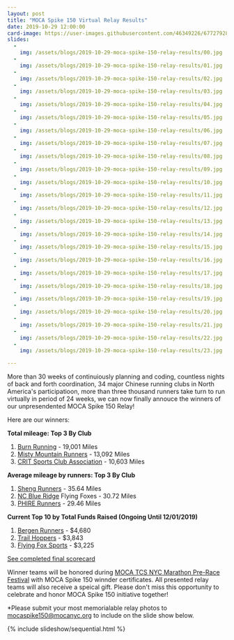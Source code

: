 ```yaml
---
layout: post
title: "MOCA Spike 150 Virtual Relay Results"
date: 2019-10-29 12:00:00
card-image: https://user-images.githubusercontent.com/46349226/67727928-abedbf00-f9c1-11e9-8b66-606fb8eb9241.jpg
slides:
  - 
    img: /assets/blogs/2019-10-29-moca-spike-150-relay-results/00.jpg
  - 
    img: /assets/blogs/2019-10-29-moca-spike-150-relay-results/01.jpg
  - 
    img: /assets/blogs/2019-10-29-moca-spike-150-relay-results/02.jpg
  - 
    img: /assets/blogs/2019-10-29-moca-spike-150-relay-results/03.jpg
  - 
    img: /assets/blogs/2019-10-29-moca-spike-150-relay-results/04.jpg
  - 
    img: /assets/blogs/2019-10-29-moca-spike-150-relay-results/05.jpg
  - 
    img: /assets/blogs/2019-10-29-moca-spike-150-relay-results/06.jpg
  - 
    img: /assets/blogs/2019-10-29-moca-spike-150-relay-results/07.jpg
  - 
    img: /assets/blogs/2019-10-29-moca-spike-150-relay-results/08.jpg
  - 
    img: /assets/blogs/2019-10-29-moca-spike-150-relay-results/09.jpg
  - 
    img: /assets/blogs/2019-10-29-moca-spike-150-relay-results/10.jpg
  - 
    img: /assets/blogs/2019-10-29-moca-spike-150-relay-results/11.jpg
  - 
    img: /assets/blogs/2019-10-29-moca-spike-150-relay-results/12.jpg
  - 
    img: /assets/blogs/2019-10-29-moca-spike-150-relay-results/13.jpg
  - 
    img: /assets/blogs/2019-10-29-moca-spike-150-relay-results/14.jpg
  - 
    img: /assets/blogs/2019-10-29-moca-spike-150-relay-results/15.jpg
  - 
    img: /assets/blogs/2019-10-29-moca-spike-150-relay-results/16.jpg
  - 
    img: /assets/blogs/2019-10-29-moca-spike-150-relay-results/17.jpg
  - 
    img: /assets/blogs/2019-10-29-moca-spike-150-relay-results/18.jpg
  - 
    img: /assets/blogs/2019-10-29-moca-spike-150-relay-results/19.jpg
  - 
    img: /assets/blogs/2019-10-29-moca-spike-150-relay-results/20.jpg
  - 
    img: /assets/blogs/2019-10-29-moca-spike-150-relay-results/21.jpg
  - 
    img: /assets/blogs/2019-10-29-moca-spike-150-relay-results/22.jpg
  - 
    img: /assets/blogs/2019-10-29-moca-spike-150-relay-results/23.jpg

---
```




More than 30 weeks of continuiously planning and coding, countless nights of back and forth coordination, 34 major Chinese running clubs in North America's participatioon, more than three thousand runners take turn to run virtually in period of 24 weeks,  we can now finally annouce the winners of our unpresendented MOCA Spike 150 Relay!

Here are our winners:
<!--more-->

<b>Total mileage: Top 3 By Club</b>
1. <a href="/spike-relay/club/club.html#128445">Burn Running</a> - 19,001 Miles
2. <a href="/spike-relay/club/club.html#241951">Misty Mountain Runners</a> - 13,092 Miles
3. <a href="/spike-relay/club/club.html#187897">CRIT Sports Club Association</a> - 10,603 Miles

<b>Average mileage by runners: Top 3 By Club</b>
1. <a href="/spike-relay/club/club.html#175314">Sheng Runners</a> - 35.64 Miles
2. <a href="/spike-relay/club/club.html#516025">NC Blue Ridge</a> Flying Foxes - 30.72 Miles
3. <a href="/spike-relay/club/club.html#330129">PHIRE Runners</a> - 29.46 Miles

<b>Current Top 10 by Total Funds Raised (Ongoing Until 12/01/2019)</b>
1. <a href="/spike-relay/club/club.html#327007">Bergen Runners</a> - $4,680
2. <a href="/spike-relay/club/club.htmlTrail Hoppers">Trail Hoppers</a> - $3,843
3. <a href="https://flyingfoxcsc.org/">Flying Fox Sports</a> - $3,225

<a href="https://www.mocaspike150.org/spike-relay/final/">See completed final scorecard</a>

Winner teams will be honored during <a href="https://www.mocaspike150.org/events/2019-10-03-moca-pre-race-festival">MOCA TCS NYC Marathon Pre-Race Festival</a> with MOCA Spike 150 winnder certificates. All presented relay teams will also receive a speical gift. Please don't miss this opportunity to celebrate and honor MOCA Spike 150 initiative together!

*Please submit your most memorialable relay photos to <a href="mailto:mocaspike150@mocanyc.org">mocaspike150@mocanyc.org</a> to include on the slide show below.

{% include slideshow/sequential.html %}

